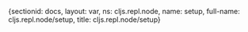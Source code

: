 {sectionid: docs, layout: var, ns: cljs.repl.node, name: setup, full-name: cljs.repl.node/setup,
  title: cljs.repl.node/setup}
